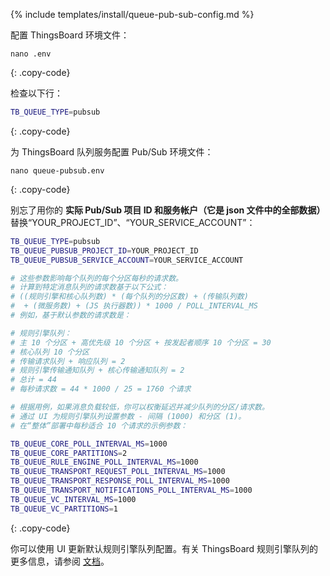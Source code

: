 {% include templates/install/queue-pub-sub-config.md %}

配置 ThingsBoard 环境文件：

```text
nano .env
```
{: .copy-code}

检查以下行：

```bash
TB_QUEUE_TYPE=pubsub
```
{: .copy-code}

为 ThingsBoard 队列服务配置 Pub/Sub 环境文件：

```text
nano queue-pubsub.env
```
{: .copy-code}

别忘了用你的 **实际 Pub/Sub 项目 ID 和服务帐户（它是 json 文件中的全部数据）** 替换“YOUR_PROJECT_ID”、“YOUR_SERVICE_ACCOUNT”：

```bash
TB_QUEUE_TYPE=pubsub
TB_QUEUE_PUBSUB_PROJECT_ID=YOUR_PROJECT_ID
TB_QUEUE_PUBSUB_SERVICE_ACCOUNT=YOUR_SERVICE_ACCOUNT

# 这些参数影响每个队列的每个分区每秒的请求数。
# 计算到特定消息队列的请求数基于以下公式：
# ((规则引擎和核心队列数) * (每个队列的分区数) + (传输队列数)
#  + (微服务数) + (JS 执行器数)) * 1000 / POLL_INTERVAL_MS
# 例如，基于默认参数的请求数是：

# 规则引擎队列：
# 主 10 个分区 + 高优先级 10 个分区 + 按发起者顺序 10 个分区 = 30
# 核心队列 10 个分区
# 传输请求队列 + 响应队列 = 2
# 规则引擎传输通知队列 + 核心传输通知队列 = 2
# 总计 = 44
# 每秒请求数 = 44 * 1000 / 25 = 1760 个请求

# 根据用例，如果消息负载较低，你可以权衡延迟并减少队列的分区/请求数。
# 通过 UI 为规则引擎队列设置参数 - 间隔 (1000) 和分区 (1)。
# 在“整体”部署中每秒适合 10 个请求的示例参数：

TB_QUEUE_CORE_POLL_INTERVAL_MS=1000
TB_QUEUE_CORE_PARTITIONS=2
TB_QUEUE_RULE_ENGINE_POLL_INTERVAL_MS=1000
TB_QUEUE_TRANSPORT_REQUEST_POLL_INTERVAL_MS=1000
TB_QUEUE_TRANSPORT_RESPONSE_POLL_INTERVAL_MS=1000
TB_QUEUE_TRANSPORT_NOTIFICATIONS_POLL_INTERVAL_MS=1000
TB_QUEUE_VC_INTERVAL_MS=1000
TB_QUEUE_VC_PARTITIONS=1
```
{: .copy-code}

你可以使用 UI 更新默认规则引擎队列配置。有关 ThingsBoard 规则引擎队列的更多信息，请参阅 [文档](/docs/{{docsPrefix}}user-guide/rule-engine-2-5/queues/)。